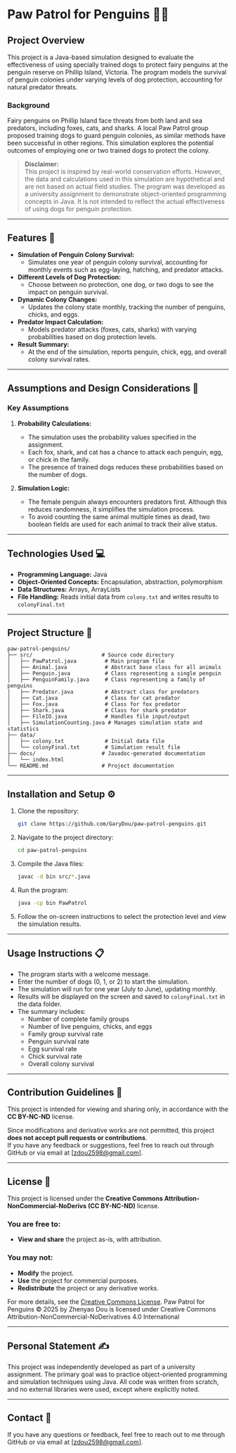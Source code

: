 # Paw Patrol for Penguins 🐧🐾

## Project Overview
This project is a Java-based simulation designed to evaluate the effectiveness of using specially trained dogs to protect fairy penguins at the penguin reserve on Phillip Island, Victoria. The program models the survival of penguin colonies under varying levels of dog protection, accounting for natural predator threats.

### Background
Fairy penguins on Phillip Island face threats from both land and sea predators, including foxes, cats, and sharks. A local Paw Patrol group proposed training dogs to guard penguin colonies, as similar methods have been successful in other regions. This simulation explores the potential outcomes of employing one or two trained dogs to protect the colony.

> **Disclaimer:**  
> This project is inspired by real-world conservation efforts. However, the data and calculations used in this simulation are hypothetical and are not based on actual field studies. The program was developed as a university assignment to demonstrate object-oriented programming concepts in Java. It is not intended to reflect the actual effectiveness of using dogs for penguin protection.

---

## Features 🚀
- **Simulation of Penguin Colony Survival:**  
  - Simulates one year of penguin colony survival, accounting for monthly events such as egg-laying, hatching, and predator attacks.  
- **Different Levels of Dog Protection:**  
  - Choose between no protection, one dog, or two dogs to see the impact on penguin survival.  
- **Dynamic Colony Changes:**  
  - Updates the colony state monthly, tracking the number of penguins, chicks, and eggs.  
- **Predator Impact Calculation:**  
  - Models predator attacks (foxes, cats, sharks) with varying probabilities based on dog protection levels.  
- **Result Summary:**  
  - At the end of the simulation, reports penguin, chick, egg, and overall colony survival rates.  

---

## Assumptions and Design Considerations 📝

### Key Assumptions
1. **Probability Calculations:**  
   - The simulation uses the probability values specified in the assignment.  
   - Each fox, shark, and cat has a chance to attack each penguin, egg, or chick in the family.  
   - The presence of trained dogs reduces these probabilities based on the number of dogs.  

2. **Simulation Logic:**  
   - The female penguin always encounters predators first. Although this reduces randomness, it simplifies the simulation process.  
   - To avoid counting the same animal multiple times as dead, two boolean fields are used for each animal to track their alive status.  

---

## Technologies Used 💻
- **Programming Language:** Java  
- **Object-Oriented Concepts:** Encapsulation, abstraction, polymorphism  
- **Data Structures:** Arrays, ArrayLists  
- **File Handling:** Reads initial data from `colony.txt` and writes results to `colonyFinal.txt`  

---

## Project Structure 📂
```
paw-patrol-penguins/
├── src/                      # Source code directory
│   ├── PawPatrol.java         # Main program file
│   ├── Animal.java            # Abstract base class for all animals
│   ├── Penguin.java           # Class representing a single penguin
│   ├── PenguinFamily.java     # Class representing a family of penguins
│   ├── Predator.java          # Abstract class for predators
│   ├── Cat.java               # Class for cat predator
│   ├── Fox.java               # Class for fox predator
│   ├── Shark.java             # Class for shark predator
│   ├── FileIO.java            # Handles file input/output
│   ├── SimulationCounting.java # Manages simulation state and statistics
├── data/                     
│   ├── colony.txt             # Initial data file
│   └── colonyFinal.txt        # Simulation result file
├── docs/                     # Javadoc-generated documentation
│   └── index.html
└── README.md                 # Project documentation
```

---

## Installation and Setup ⚙️
1. Clone the repository:  
   ```bash
   git clone https://github.com/GaryDou/paw-patrol-penguins.git
   ```
2. Navigate to the project directory:  
   ```bash
   cd paw-patrol-penguins
   ```
3. Compile the Java files:  
   ```bash
   javac -d bin src/*.java
   ```
4. Run the program:  
   ```bash
   java -cp bin PawPatrol
   ```
5. Follow the on-screen instructions to select the protection level and view the simulation results.

---

## Usage Instructions 📋
- The program starts with a welcome message.  
- Enter the number of dogs (0, 1, or 2) to start the simulation.  
- The simulation will run for one year (July to June), updating monthly.  
- Results will be displayed on the screen and saved to `colonyFinal.txt` in the data folder.  
- The summary includes:  
  - Number of complete family groups  
  - Number of live penguins, chicks, and eggs  
  - Family group survival rate  
  - Penguin survival rate  
  - Egg survival rate  
  - Chick survival rate  
  - Overall colony survival  

---

## Contribution Guidelines 🤝
This project is intended for viewing and sharing only, in accordance with the **CC BY-NC-ND** license.  

Since modifications and derivative works are not permitted, this project **does not accept pull requests or contributions**.  
If you have any feedback or suggestions, feel free to reach out through GitHub or via email at [zdou2598@gmail.com].   

---

## License 📜
This project is licensed under the **Creative Commons Attribution-NonCommercial-NoDerivs (CC BY-NC-ND)** license.  

### You are free to:
- **View and share** the project as-is, with attribution.  

### You may not:
- **Modify** the project.
- **Use** the project for commercial purposes.
- **Redistribute** the project or any derivative works.  

For more details, see the [Creative Commons License](https://creativecommons.org/licenses/by-nc-nd/4.0/).
Paw Patrol for Penguins © 2025 by Zhenyao Dou is licensed under Creative Commons Attribution-NonCommercial-NoDerivatives 4.0 International 


---

## Personal Statement ✍️
This project was independently developed as part of a university assignment. The primary goal was to practice object-oriented programming and simulation techniques using Java. All code was written from scratch, and no external libraries were used, except where explicitly noted.

---

## Contact 📧
If you have any questions or feedback, feel free to reach out to me through GitHub or via email at [zdou2598@gmail.com].






   
